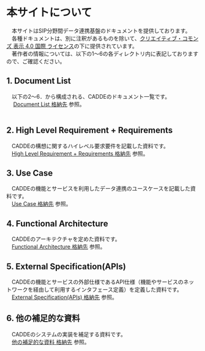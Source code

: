 # 本サイトについて
　本サイトはSIP分野間データ連携基盤のドキュメントを提供しております。<br>
　各種ドキュメントは、別に注釈があるものを除いて、<a rel="license" href="http://creativecommons.org/licenses/by/4.0/">クリエイティブ・コモンズ 表示 4.0 国際 ライセンス</a>の下に提供されています。<br>
　著作者の情報については、以下の1～6の各ディレクトリ内に表記しておりますので、ご確認ください。<br>
 
## 1. Document List <br>
　以下の2～6．から構成される、CADDEのドキュメント一覧です。<br>
　 [Document List 格納先](doc/1) 参照。<br>
  <br>

## 2. High Level Requirement + Requirements <br>
　CADDEの構想に関するハイレベル要求要件を記載した資料です。<br>
　[High Level Requirement + Requirements 格納先](doc/2) 参照。<br>

## 3. Use Case <br>
　CADDEの機能とサービスを利用したデータ連携のユースケースを記載した資料です。<br>
　[Use Case 格納先](doc/3) 参照。<br>

## 4. Functional Architecture <br>
　CADDEのアーキテクチャを定めた資料です。<br>
　[Functional Architecture 格納先](doc/4) 参照。<br>

## 5. External Specification(APIs) <br>
　CADDEの機能とサービスの外部仕様であるAPI仕様（機能やサービスのネットワークを経由して利用するインタフェース定義）を定義した資料です。<br>
　[External Specification(APIs) 格納先](doc/5) 参照。<br>

## 6. 他の補足的な資料 <br>
　CADDEのシステムの実装を補足する資料です。<br>
　[他の補足的な資料 格納先](doc/6) 参照。<br>

